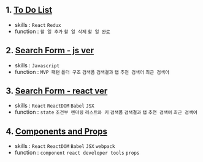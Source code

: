 ## 1. [To Do List](https://velopert.com/3480)
- skills : `React` `Redux`
- function : `할 일 추가` `할 일 삭제` `할 일 완료`

## 2. [Search Form - js ver]()
- skills : `Javascript`
- function : `MVP 패턴` `폴더 구조` `검색폼` `검색결과` `탭` `추천 검색어` `최근 검색어`

## 3. [Search Form - react ver]()
- skills : `React` `ReactDOM` `Babel` `JSX`
- function : `state` `조건부 렌더링` `리스트와 키` `검색폼` `검색결과` `탭` `추천 검색어` `최근 검색어`


## 4. [Components and Props]()
- skills : `React` `ReactDOM` `Babel` `JSX` `webpack`
- function : `component` `react developer tools` `props`
